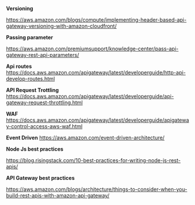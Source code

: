 **Versioning**

https://aws.amazon.com/blogs/compute/implementing-header-based-api-gateway-versioning-with-amazon-cloudfront/

**Passing parameter**

https://aws.amazon.com/premiumsupport/knowledge-center/pass-api-gateway-rest-api-parameters/

**Api routes**
https://docs.aws.amazon.com/apigateway/latest/developerguide/http-api-develop-routes.html


**API Request Trottling**
https://docs.aws.amazon.com/apigateway/latest/developerguide/api-gateway-request-throttling.html

**WAF**
https://docs.aws.amazon.com/apigateway/latest/developerguide/apigateway-control-access-aws-waf.html

**Event Driven**
https://aws.amazon.com/event-driven-architecture/

**Node Js best practices**

https://blog.risingstack.com/10-best-practices-for-writing-node-js-rest-apis/

**API Gateway best practices**

https://aws.amazon.com/blogs/architecture/things-to-consider-when-you-build-rest-apis-with-amazon-api-gateway/
